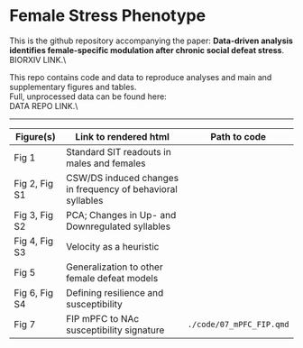 # Female Stress Phenotype

This is the github repository accompanying the paper: **Data-driven analysis identifies female-specific modulation after chronic social defeat stress**.\
BIORXIV LINK.\

This repo contains code and data to reproduce analyses and main and supplementary figures and tables.\
Full, unprocessed data can be found here:\
DATA REPO LINK.\

--- 

Figure(s) | Link to rendered html | Path to code 
--------- | --------------------- | ------------
Fig 1 | Standard SIT readouts in males and females | 
Fig 2, Fig S1 | CSW/DS induced changes in frequency of behavioral syllables | 
Fig 3, Fig S2 | PCA; Changes in Up- and Downregulated syllables | 
Fig 4, Fig S3 | Velocity as a heuristic | 
Fig 5 | Generalization to other female defeat models | 
Fig 6, Fig S4 | Defining resilience and susceptibility | 
Fig 7 | FIP mPFC to NAc susceptibility signature | `./code/07_mPFC_FIP.qmd`
